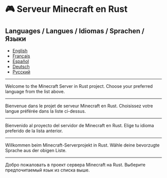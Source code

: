 # 🎮 Serveur Minecraft en Rust

## Languages / Langues / Idiomas / Sprachen / Языки

- [English](README.md)
- [Français](README.fr.md)
- [Español](README.es.md)
- [Deutsch](README.de.md)
- [Русский](README.ru.md)

---

Welcome to the Minecraft Server in Rust project. Choose your preferred language from the list above.

---

Bienvenue dans le projet de serveur Minecraft en Rust. Choisissez votre langue préférée dans la liste ci-dessus.

---

Bienvenido al proyecto del servidor de Minecraft en Rust. Elige tu idioma preferido de la lista anterior.

---

Willkommen beim Minecraft-Serverprojekt in Rust. Wähle deine bevorzugte Sprache aus der obigen Liste.

---

Добро пожаловать в проект сервера Minecraft на Rust. Выберите предпочитаемый язык из списка выше.
